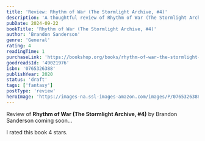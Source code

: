 ```yaml
---
title: 'Review: Rhythm of War (The Stormlight Archive, #4)'
description: 'A thoughtful review of Rhythm of War (The Stormlight Archive, #4) by Brandon Sanderson'
pubDate: 2024-09-22
bookTitle: 'Rhythm of War (The Stormlight Archive, #4)'
author: 'Brandon Sanderson'
genre: 'General'
rating: 4
readingTime: 1
purchaseLink: 'https://bookshop.org/books/rhythm-of-war-the-stormlight-archive-4/9780765326386'
goodreadsId: '49021976'
isbn: '0765326388'
publishYear: 2020
status: 'draft'
tags: ['fantasy']
postType: 'review'
heroImage: 'https://images-na.ssl-images-amazon.com/images/P/0765326388.01.L.jpg'
---
```


Review of **Rhythm of War (The Stormlight Archive, #4)** by Brandon Sanderson coming soon...

I rated this book 4 stars.